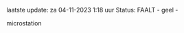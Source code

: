 laatste update: 
za 04-11-2023  1:18   uur 
Status: FAALT - geel - 
<div class="service Y">microstation</div>